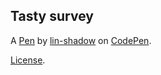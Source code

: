 Tasty survey
------------


A [Pen](https://codepen.io/lin-shadow/pen/dyypZbW) by [lin-shadow](https://codepen.io/lin-shadow) on [CodePen](https://codepen.io).

[License](https://codepen.io/lin-shadow/pen/dyypZbW/license).